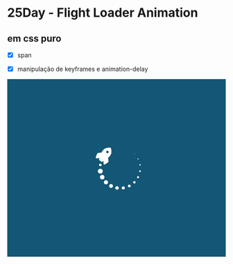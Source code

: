 # 25Day - Flight Loader Animation
## em css puro

- [x] span
- [x] manipulação de keyframes e animation-delay


![rocket](https://raw.githubusercontent.com/diegobaena89/CSS30Days/main/25Day%20-%20Flight%20Loader%20Animation/loader.gif)

